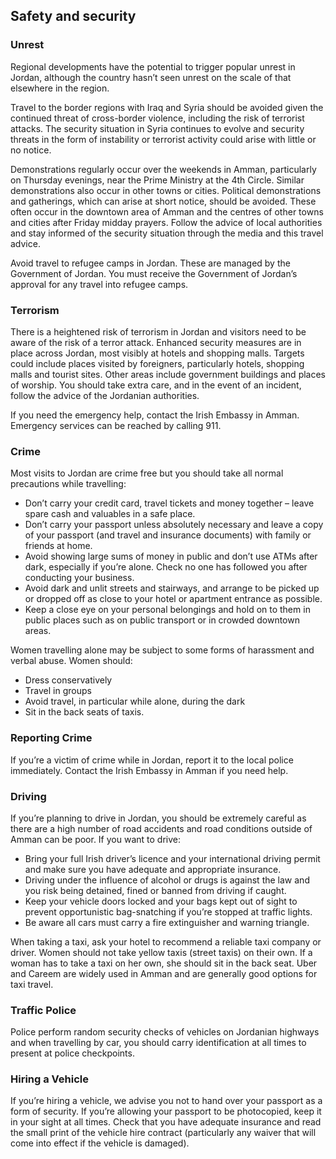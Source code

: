 ## Safety and security

### **Unrest**

Regional developments have the potential to trigger popular unrest in Jordan, although the country hasn’t seen unrest on the scale of that elsewhere in the region.

Travel to the border regions with Iraq and Syria should be avoided given the continued threat of cross-border violence, including the risk of terrorist attacks. The security situation in Syria continues to evolve and security threats in the form of instability or terrorist activity could arise with little or no notice.

Demonstrations regularly occur over the weekends in Amman, particularly on Thursday evenings, near the Prime Ministry at the 4th Circle. Similar demonstrations also occur in other towns or cities. Political demonstrations and gatherings, which can arise at short notice, should be avoided. These often occur in the downtown area of Amman and the centres of other towns and cities after Friday midday prayers. Follow the advice of local authorities and stay informed of the security situation through the media and this travel advice.

Avoid travel to refugee camps in Jordan. These are managed by the Government of Jordan. You must receive the Government of Jordan’s approval for any travel into refugee camps.

### **Terrorism**

There is a heightened risk of terrorism in Jordan and visitors need to be aware of the risk of a terror attack. Enhanced security measures are in place across Jordan, most visibly at hotels and shopping malls. Targets could include places visited by foreigners, particularly hotels, shopping malls and tourist sites. Other areas include government buildings and places of worship. You should take extra care, and in the event of an incident, follow the advice of the Jordanian authorities.

If you need the emergency help, contact the Irish Embassy in Amman. Emergency services can be reached by calling 911.

### **Crime**

Most visits to Jordan are crime free but you should take all normal precautions while travelling:

* Don’t carry your credit card, travel tickets and money together – leave spare cash and valuables in a safe place.
* Don’t carry your passport unless absolutely necessary and leave a copy of your passport (and travel and insurance documents) with family or friends at home.
* Avoid showing large sums of money in public and don’t use ATMs after dark, especially if you’re alone. Check no one has followed you after conducting your business.
* Avoid dark and unlit streets and stairways, and arrange to be picked up or dropped off as close to your hotel or apartment entrance as possible.
* Keep a close eye on your personal belongings and hold on to them in public places such as on public transport or in crowded downtown areas.

Women travelling alone may be subject to some forms of harassment and verbal abuse. Women should:

* Dress conservatively
* Travel in groups
* Avoid travel, in particular while alone, during the dark
* Sit in the back seats of taxis.

### **Reporting Crime**

If you’re a victim of crime while in Jordan, report it to the local police immediately. Contact the Irish Embassy in Amman if you need help.

### **Driving**

If you’re planning to drive in Jordan, you should be extremely careful as there are a high number of road accidents and road conditions outside of Amman can be poor. If you want to drive:

* Bring your full Irish driver’s licence and your international driving permit and make sure you have adequate and appropriate insurance.
* Driving under the influence of alcohol or drugs is against the law and you risk being detained, fined or banned from driving if caught.
* Keep your vehicle doors locked and your bags kept out of sight to prevent opportunistic bag-snatching if you’re stopped at traffic lights.
* Be aware all cars must carry a fire extinguisher and warning triangle.

When taking a taxi, ask your hotel to recommend a reliable taxi company or driver. Women should not take yellow taxis (street taxis) on their own. If a woman has to take a taxi on her own, she should sit in the back seat. Uber and Careem are widely used in Amman and are generally good options for taxi travel.

### **Traffic Police**

Police perform random security checks of vehicles on Jordanian highways and when travelling by car, you should carry identification at all times to present at police checkpoints.

### **Hiring a Vehicle**

If you’re hiring a vehicle, we advise you not to hand over your passport as a form of security. If you’re allowing your passport to be photocopied, keep it in your sight at all times. Check that you have adequate insurance and read the small print of the vehicle hire contract (particularly any waiver that will come into effect if the vehicle is damaged).